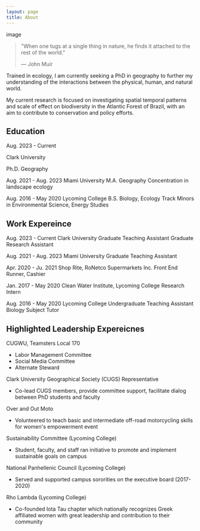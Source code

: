 ```yaml
---
layout: page
title: About
---
```


image

> "When one tugs at a single thing in nature, he finds it attached to the rest of the world."
>
> ― John Muir

Trained in ecology, I am currently seeking a PhD in geography to further my understanding of the interactions between the physical, human, and natural world.

My current research is focused on investigating spatial temporal patterns and scale of effect on biodiversity in the Atlantic Forest of Brazil, with an aim to contribute to conservation and policy efforts.

## Education
Aug. 2023  -  Current
  
Clark University
  
Ph.D. Geography

  

Aug. 2021  -  Aug. 2023
Miami University
M.A. Geography
Concentration in landscape ecology


Aug. 2016  -  May 2020
Lycoming College
B.S. Biology, Ecology Track
Minors in Environmental Science, Energy Studies

## Work Expereince
Aug. 2023  -  Current
Clark University
Graduate Teaching Assistant
Graduate Research Assistant


Aug. 2021  -  Aug. 2023
Miami University
Graduate Teaching Assistant


Apr. 2020 - Ju. 2021
Shop Rite, RoNetco Supermarkets Inc.
Front End Runner, Cashier


Jan. 2017  -  May 2020
Clean Water Institute, Lycoming College
Research Intern


Aug. 2016  -  May 2020
Lycoming College
Undergraduate Teaching Assistant
Biology Subject Tutor



## Highlighted Leadership Expereicnes 
CUGWU, Teamsters Local 170
* Labor Management Committee
* Social Media Committee
* Alternate Steward

Clark University Geographical Society (CUGS) Representative

* Co-lead CUGS members, provide committee support, facilitate dialog between PhD students and faculty

Over and Out Moto                                                     
* Volunteered to teach basic and intermediate off-road motorcycling skills for women's empowerment event

Sustainability Committee (Lycoming College)
* Student, faculty, and staff ran initiative to promote and implement sustainable goals on campus

National Panhellenic Council (Lycoming College)
* Served and supported campus sororities on the executive board (2017-2020)

Rho Lambda (Lycoming College)
* Co-founded Iota Tau chapter which nationally recognizes Greek affiliated women with great leadership and contribution to their community
